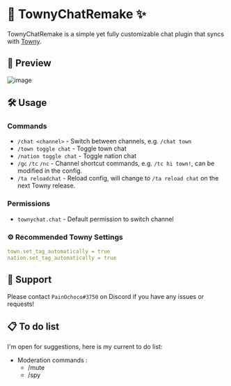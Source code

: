# 💬 TownyChatRemake ✨

TownyChatRemake is a simple yet fully customizable chat plugin that syncs with [Towny](https://github.com/TownyAdvanced/Towny).

## 👀 Preview

![image](https://user-images.githubusercontent.com/47084457/150990835-58cbb247-5d27-4409-8b81-fae8e9ebfed7.png "TownyChatRemake Preview")

## 🛠 Usage

### Commands

-   `/chat <channel>` - Switch between channels, e.g. `/chat town`
-   `/town toggle chat` - Toggle town chat
-   `/nation toggle chat` - Toggle nation chat
-   `/gc` `/tc` `/nc` - Channel shortcut commands, e.g. `/tc hi town!`, can be modified in the config.
-   `/ta reloadchat` - Reload config, will change to `/ta reload chat` on the next Towny release.

### Permissions

-   `townychat.chat` - Default permission to switch channel

### ⚙️ Recommended Towny Settings

```yml
town.set_tag_automatically = true
nation.set_tag_automatically = true
```

## 🙏 Support

Please contact `PainOchoco#3750` on Discord if you have any issues or requests!

## 📋 To do list

I'm open for suggestions, here is my current to do list:

-   Moderation commands :
    -   /mute
    -   /spy
